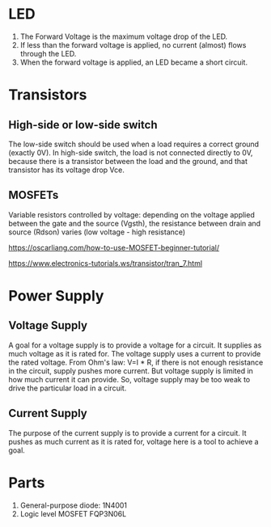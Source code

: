 # LED
1. The Forward Voltage is the maximum voltage drop of the LED.
2. If less than the forward voltage is applied, no current (almost) flows through the LED.
3. When the forward voltage is applied, an LED became a short circuit.

# Transistors
## High-side or  low-side switch
The low-side switch should be used when a load requires a correct ground (exactly 0V). In high-side switch, the load is not connected directly to 0V, because there is a transistor between the load and the ground, and that transistor has its voltage drop Vce.

## MOSFETs
Variable resistors controlled by voltage: depending on the voltage applied between the gate and the source (Vgsth), the resistance between drain and source (Rdson) varies (low voltage - high resistance)

https://oscarliang.com/how-to-use-MOSFET-beginner-tutorial/

https://www.electronics-tutorials.ws/transistor/tran_7.html

# Power Supply
## Voltage Supply
A goal for a voltage supply is to provide a voltage for a circuit. It supplies as much voltage as it is rated for. The voltage supply uses a current to provide the rated voltage. From Ohm's law: V=I * R, if there is not enough resistance in the circuit, supply pushes more current. But voltage supply is limited in how much current it can provide. So, voltage supply may be too weak to drive the particular load in a circuit.
## Current Supply
The purpose of the current supply is to provide a current for a circuit. It pushes as much current as it is rated for, voltage here is a tool to achieve a goal.
# Parts
1. General-purpose diode: 1N4001
2. Logic level MOSFET FQP3N06L
